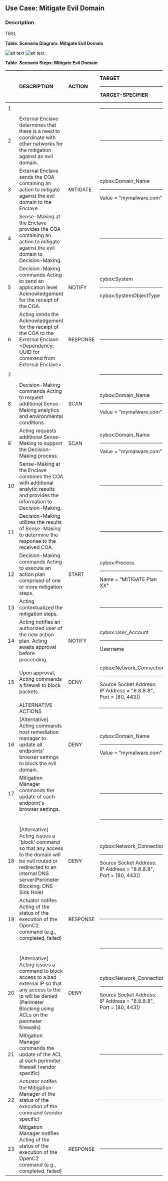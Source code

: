 ## Use Case: Mitigate Evil Domain
### Description
TBSL

**Table. Scenario Diagram: Mitigate Evil Domain**

![alt text](https://github.com/OpenC2-org/docs-pub/blob/master/use-cases/mitigate-evil-domain.png "Use Case Diagram")
![alt text](https://github.com/OpenC2-org/docs-pub/blob/master/use-cases/mitigate-evil-domain-2.png "Use Case Diagram")


**Table. Scenario Steps: Mitigate Evil Domain**

|  | DESCRIPTION | ACTION | TARGET<hr>TARGET-SPECIFIER | ACTUATOR<hr>ACTUATOR-SPECIFIER | MODIFIER | 
| :--- | :--- | :--- | :--- | :--- | :--- | 
| 1 |  |  | <hr> | <hr> |  | 
| 2 | External Enclave determines that there is a need to coordinate with other networks for the mitigation against an evil domain. |  | <hr> | <hr> |  | 
| 3 | External Enclave sends the COA containing an action to mitigate against the evil domain to the Enclave. | MITIGATE | cybox:Domain_Name<hr>Value =  "mymalware.com" | <hr> |  | 
| 4 | Sense-Making at the Enclave provides the COA containing an action to mitigate against the evil domain to Decision-Making. |  | <hr> | <hr> |  | 
| 5 | Decision-Making commands Acting to send an application level Acknowledgement for the receipt of the COA.  | NOTIFY | cybox:System<hr>cybox:SystemObjectType | <hr> | message = acknowledge | 
| 6 | Acting sends the Acknowledgement for the receipt of the COA to the External Enclave. <Dependency: UUID for command from External Enclave> | RESPONSE | <hr> | <hr> | type = acknowledge,<br>command = MITIGATE reference | 
| 7 |  |  | <hr> | <hr> |  | 
| 8 | Decision-Making commands Acting to request additional Sense-Making analytics and environmental conditions. | SCAN | cybox:Domain_Name<hr>Value =  "mymalware.com" | <hr> |  | 
| 9 | Acting requests additional Sense-Making to support the Decision-Making process.  | SCAN | cybox:Domain_Name<hr>Value =  "mymalware.com" | network.sense_making<hr>(specifier) |  | 
| 10 | Sense-Making at the Enclave combines the COA with additional analytic results and provides the information to Decision-Making. |  | <hr> | <hr> |  | 
| 11 | Decision-Making utilizes the results of Sense-Making to determine the response to the received COA. |  | <hr> | <hr> |  | 
| 12 | Decision-Making commands Acting to execute an action plan comprised of one or more mitigation steps.  | START | cybox:Process<hr>Name = "MITIGATE Plan XX" | <hr> |  | 
| 13 | Acting contextualized the mitigation steps. |  | <hr> | <hr> |  | 
| 14 | Acting notifies an authorized user of the new action plan.  Acting awaits approval before proceeding. | NOTIFY | cybox:User_Account<hr>Username | endpoint.server<hr>(specifier) | message = "approval request" | 
| 15 | Upon approval, Acting commands a firewall to block packets. | DENY | cybox:Network_Connection<hr>Source Socket Address:<br>  IP Address = "8.8.8.8",<br>  Port = [80, 443]) | network.firewall<hr>(specifier) |  | 
|  | ALTERNATIVE ACTIONS |  | <hr> | <hr> |  | 
| 16 | [Alternative] Acting commands host remediation manager to update all endpoints' browser settings to block the evil domain. | DENY | cybox:Domain_Name<hr>Value =  "mymalware.com" | process.remediation-service<hr>(specifier) |  | 
| 17 | Mitigation Manager commands the update of each endpoint's browser settings. |  | <hr> | <hr> |  | 
|  |  |  | <hr> | <hr> |  | 
| 18 | [Alternative] Acting issues a 'block' command so that any access to the domain will be null routed or redirected to an internal DNS server(Perimeter Blocking: DNS Sink Hole) | DENY | cybox:Network_Connection<hr>Source Socket Address:<br>  IP Address = "8.8.8.8",<br>  Port = [80, 443]) | network.router<hr>(specifier) | method = "sinkhole" | 
| 19 | Actuator notifes Acting of the status of the execution of the OpenC2 command (e.g., completed, failed) | RESPONSE | <hr> | <hr>type = status,<br>value = complete,<br>command = DENY reference |  | 
|  |  |  | <hr> | <hr> |  | 
| 20 | [Alternative] Acting issues a command to block access to a bad external IP so that any access to the ip will be denied (Perimeter Blocking using ACLs on the perimeter firewalls) | DENY | cybox:Network_Connection<hr>Source Socket Address:<br>  IP Address = "8.8.8.8",<br>  Port = [80, 443]) | network.router<hr>(specifiy perimeter routers) | method = "acl" | 
| 21 | Mitigation Manager commands the update of the ACL at each perimeter firewall (vendor specific) |  | <hr> | <hr> |  | 
| 22 | Actuator notifes the Mitigation Manager of the status of the execution of the command (vendor specific) |  | <hr> | <hr> |  | 
| 23 | Mitigation Manager notifies Acting of the status of the execution of the OpenC2 command (e.g., completed, failed) | RESPONSE | <hr> | <hr>type = status,<br>value = complete,<br>command = DENY reference |  | 

